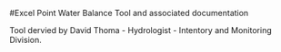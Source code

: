 #Excel Point Water Balance Tool and associated documentation

Tool dervied by David Thoma - Hydrologist - Intentory and Monitoring Division.
